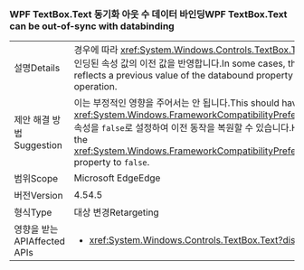 ### <a name="wpf-textboxtext-can-be-out-of-sync-with-databinding"></a><span data-ttu-id="d3683-101">WPF TextBox.Text 동기화 아웃 수 데이터 바인딩</span><span class="sxs-lookup"><span data-stu-id="d3683-101">WPF TextBox.Text can be out-of-sync with databinding</span></span>

|   |   |
|---|---|
|<span data-ttu-id="d3683-102">설명</span><span class="sxs-lookup"><span data-stu-id="d3683-102">Details</span></span>|<span data-ttu-id="d3683-103">경우에 따라 <xref:System.Windows.Controls.TextBox.Text> 속성은 데이터 바인딩 쓰기 작업 중 속성이 수정되면 데이터 바인딩된 속성 값의 이전 값을 반영합니다.</span><span class="sxs-lookup"><span data-stu-id="d3683-103">In some cases, the <xref:System.Windows.Controls.TextBox.Text> property reflects a previous value of the databound property value if the property is modified during a databinding write operation.</span></span>|
|<span data-ttu-id="d3683-104">제안 해결 방법</span><span class="sxs-lookup"><span data-stu-id="d3683-104">Suggestion</span></span>|<span data-ttu-id="d3683-105">이는 부정적인 영향을 주어서는 안 됩니다.</span><span class="sxs-lookup"><span data-stu-id="d3683-105">This should have no negative impact.</span></span> <span data-ttu-id="d3683-106">그러나 <xref:System.Windows.FrameworkCompatibilityPreferences.KeepTextBoxDisplaySynchronizedWithTextProperty> 속성을 <code>false</code>로 설정하여 이전 동작을 복원할 수 있습니다.</span><span class="sxs-lookup"><span data-stu-id="d3683-106">However, you can restore the previous behavior by setting the <xref:System.Windows.FrameworkCompatibilityPreferences.KeepTextBoxDisplaySynchronizedWithTextProperty> property to <code>false</code>.</span></span>|
|<span data-ttu-id="d3683-107">범위</span><span class="sxs-lookup"><span data-stu-id="d3683-107">Scope</span></span>|<span data-ttu-id="d3683-108">Microsoft Edge</span><span class="sxs-lookup"><span data-stu-id="d3683-108">Edge</span></span>|
|<span data-ttu-id="d3683-109">버전</span><span class="sxs-lookup"><span data-stu-id="d3683-109">Version</span></span>|<span data-ttu-id="d3683-110">4.5</span><span class="sxs-lookup"><span data-stu-id="d3683-110">4.5</span></span>|
|<span data-ttu-id="d3683-111">형식</span><span class="sxs-lookup"><span data-stu-id="d3683-111">Type</span></span>|<span data-ttu-id="d3683-112">대상 변경</span><span class="sxs-lookup"><span data-stu-id="d3683-112">Retargeting</span></span>|
|<span data-ttu-id="d3683-113">영향을 받는 API</span><span class="sxs-lookup"><span data-stu-id="d3683-113">Affected APIs</span></span>|<ul><li><xref:System.Windows.Controls.TextBox.Text?displayProperty=nameWithType></li></ul>|

